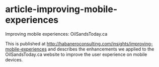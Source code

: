 article-improving-mobile-experiences
====================================

Improving mobile experiences: OilSandsToday.ca

This is published at http://habaneroconsulting.com/insights/improving-mobile-experiences and describes the enhancements we applied to the OilSandsToday.ca website to improve the user experience on mobile devices. 